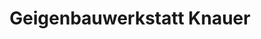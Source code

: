 ---
title: "Geigenbauwerkstatt Knauer"
url: /osnabrueck/geigenbauwerkstatt-knauer/
shop: Instrumente
---